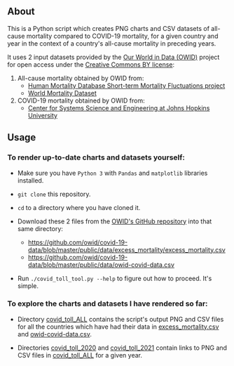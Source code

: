 ## About

This is a Python script which creates PNG charts and CSV datasets of all-cause mortality compared to COVID-19 mortality, 
for a given country and year in the context of a country's all-cause mortality in preceding years.

It uses 2 input datasets provided by the [Our World in Data (OWID)](https://ourworldindata.org/) project for open access
under the [Creative Commons BY license](https://creativecommons.org/licenses/by/4.0/):

1. All-cause mortality obtained by OWID from:
   - [Human Mortality Database Short-term Mortality Fluctuations project](https://www.mortality.org)
   - [World Mortality Dataset](https://github.com/akarlinsky/world_mortality)
2. COVID-19 mortality obtained by OWID from:
   - [Center for Systems Science and Engineering at Johns Hopkins University](https://github.com/CSSEGISandData/COVID-19)

## Usage

### To render up-to-date charts and datasets yourself:

- Make sure you have `Python 3` with `Pandas` and `matplotlib` libraries installed.

- `git clone` this repository.

- `cd` to a directory where you have cloned it.

- Download these 2 files from the [OWID's GitHub repository](https://github.com/owid/covid-19-data) into that same 
  directory: 
  - https://github.com/owid/covid-19-data/blob/master/public/data/excess_mortality/excess_mortality.csv
  - https://github.com/owid/covid-19-data/blob/master/public/data/owid-covid-data.csv

- Run `./covid_toll_tool.py --help` to figure out how to proceed. It's simple.

### To explore the charts and datasets I have rendered so far:

- Directory [covid_toll_ALL](covid_toll_ALL) contains the script's output PNG and CSV files for all the countries which 
  have had their data in
  [excess_mortality.csv](https://github.com/owid/covid-19-data/blob/master/public/data/excess_mortality/excess_mortality.csv)
  and [owid-covid-data.csv](https://github.com/owid/covid-19-data/blob/master/public/data/owid-covid-data.csv).
  
- Directories [covid_toll_2020](covid_toll_2020) and [covid_toll_2021](covid_toll_2021) contain links to PNG and CSV 
  files in [covid_toll_ALL](covid_toll_ALL) for a given year.
